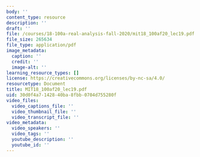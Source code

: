 ```yaml
---
body: ''
content_type: resource
description: ''
draft: ''
file: /courses/18-100a-real-analysis-fall-2020/mit18_100af20_lec19.pdf
file_size: 265634
file_type: application/pdf
image_metadata:
  caption: ''
  credit: ''
  image-alt: ''
learning_resource_types: []
license: https://creativecommons.org/licenses/by-nc-sa/4.0/
resourcetype: Document
title: MIT18_100af20_lec19.pdf
uid: 30d0f4a7-1428-40ba-8fbb-0704d755280f
video_files:
  video_captions_file: ''
  video_thumbnail_file: ''
  video_transcript_file: ''
video_metadata:
  video_speakers: ''
  video_tags: ''
  youtube_description: ''
  youtube_id: ''
---
```

